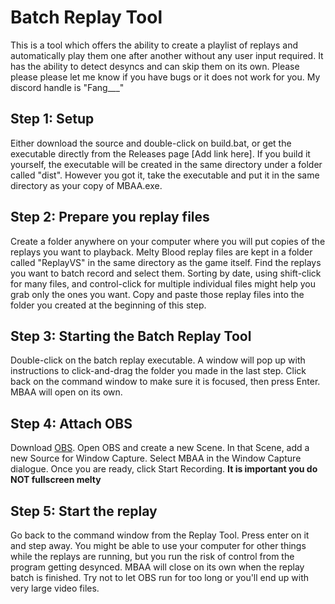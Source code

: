 # Batch Replay Tool
This is a tool which offers the ability to create a playlist of replays and automatically play them one after another without any user input required.  It has the ability to detect desyncs and can skip them on its own.  Please please please let me know if you have bugs or it does not work for you.  My discord handle is "Fang\_\_\_"

## Step 1: Setup
Either download the source and double-click on build.bat, or get the executable directly from the Releases page [Add link here].  If you build it yourself, the executable will be created in the same directory under a folder called "dist".  However you got it, take the executable and put it in the same directory as your copy of MBAA.exe.

## Step 2: Prepare you replay files
Create a folder anywhere on your computer where you will put copies of the replays you want to playback.  Melty Blood replay files are kept in a folder called "ReplayVS" in the same directory as the game itself.  Find the replays you want to batch record and select them.  Sorting by date, using shift-click for many files, and control-click for multiple individual files might help you grab only the ones you want.  Copy and paste those replay files into the folder you created at the beginning of this step.

## Step 3: Starting the Batch Replay Tool
Double-click on the batch replay executable.  A window will pop up with instructions to click-and-drag the folder you made in the last step.  Click back on the command window to make sure it is focused, then press Enter.  MBAA will open on its own.

## Step 4: Attach OBS
Download [OBS](https://obsproject.com/).  Open OBS and create a new Scene.  In that Scene, add a new Source for Window Capture.  Select MBAA in the Window Capture dialogue.  Once you are ready, click Start Recording.  **It is important you do NOT fullscreen melty**

## Step 5: Start the replay
Go back to the command window from the Replay Tool.  Press enter on it and step away.  You might be able to use your computer for other things while the replays are running, but you run the risk of control from the program getting desynced.
MBAA will close on its own when the replay batch is finished.  Try not to let OBS run for too long or you'll end up with very large video files.


